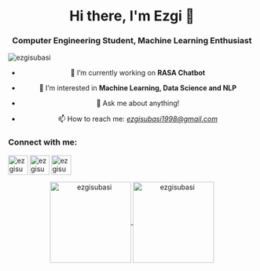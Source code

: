 <h1 align="center">Hi there, I'm Ezgi 👋</h1>

<h3 align="center">Computer Engineering Student, Machine Learning Enthusiast</h3>

<p align="left"> <img src="https://komarev.com/ghpvc/?username=ezgisubasi&color=blueviolet" alt="ezgisubasi" /> </p>

<center> 

- 🔭 I’m currently working on **RASA Chatbot**
	
- 🌱 I’m interested in **Machine Learning, Data Science and NLP** 
	
- 💬 Ask me about anything!
	
- 📫 How to reach me: *ezgisubasi1998@gmail.com*
	
</center> 

### Connect with me:

<p align="left">
<a href="https://instagram.com/ezgi.codes" target="blank"><img align="center" src="https://cdn.jsdelivr.net/npm/simple-icons@v3/icons/instagram.svg" alt="ezgisubasi" width="40px" /></a>
<a href="https://www.linkedin.com/in/ezgisubasi/" target="blank"><img align="center" src="https://cdn.jsdelivr.net/npm/simple-icons@v3/icons/linkedin.svg" alt="ezgisubasi" width="40px" /></a>
<a href="https://twitter.com/ezgisubasi" target="blank"><img align="center" src="https://cdn.jsdelivr.net/npm/simple-icons@v3/icons/twitter.svg" alt="ezgisubasi" width="40px" /></a>
</p>

<p align="center">
	<a href="https://github.com/ezgisubasi">
		  <img height="165em" align="center" src="https://github-readme-stats.vercel.app/api?username=ezgisubasi&show_icons=true&locale=en&include_all_commits=true&count_private=true" alt="ezgisubasi"/>
		  <img height="165em" align="center" src="https://github-readme-stats.vercel.app/api/top-langs?username=ezgisubasi&show_icons=true&locale=en&layout=compact&langs_count=8" alt="ezgisubasi"/>
	</a>
</p>
